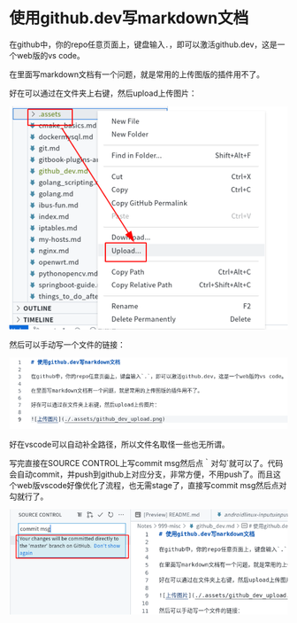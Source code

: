 # 使用github.dev写markdown文档

在github中，你的repo任意页面上，键盘输入`.`，即可以激活github.dev，这是一个web版的vs code。

在里面写markdown文档有一个问题，就是常用的上传图版的插件用不了。

好在可以通过在文件夹上右键，然后upload上传图片：

![上传图片](./.assets/github_dev_upload.png)

然后可以手动写一个文件的链接：

![手写链接](./.assets/github_dev_insertlink.png)

好在vscode可以自动补全路径，所以文件名取怪一些也无所谓。

写完直接在SOURCE CONTROL上写commit msg然后点｀对勾`就可以了。代码会自动commit，并push到github上对应分支，非常方便，不用push了。而且这个web版vscode好像优化了流程，也无需stage了，直接写commit msg然后点对勾就行了。

![commit](./.assets/githhub_dev_commit.png)